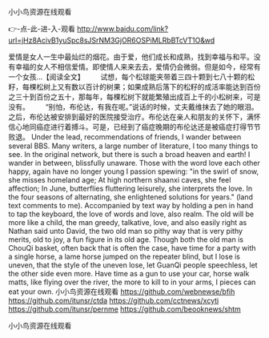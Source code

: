 
小小鸟资源在线观看




👉-点-此-进-入-观看  http://www.baidu.com/link?url=jHz8AcivB1yuSpc8sJSrNM3GjOR6OSPiMLRbBTcVT1O&wd




爱情是女人一生中最灿烂的烟花。由于爱，他们成长和成熟，找到幸福与和平。没有幸福的女人不相信爱情。即使情人来来去去，爱情仍会微弱。但是如今，经常有一个女孩...【阅读全文】
　　试想，每个松球能夹带着三四十颗到七八十颗的松籽，每棵松树上又有数以百计的树果；如果成熟后落下的松籽的成活率能达到百份之三十到百份之五十，那每年，每棵松树下就能繁殖出成百上千的小松树来，可是没有。
　　“别怕，布伦达，有我在呢。”说话的时候，丈夫戴维抹去了她的眼泪。之后，布伦达被安排到最好的医院接受治疗。布伦达在亲人和朋友的关怀下，满怀信心地同癌症进行着搏斗。可是，已经到了癌症晚期的布伦达还是被癌症打得节节败退。
Under the lead, recommendations of friends, I wander between several BBS.
Many writers, a large number of literature, I too many things to see.
In the original network, but there is such a broad heaven and earth!
I wander in between, blissfully unaware.
Those with the word love each other happy, again have no longer young I passion spewing: "in the swirl of snow, she misses homeland age;
At high northern shaanxi caves, she feel affection;
In June, butterflies fluttering leisurely, she interprets the love.
In the four seasons of alternating, she enlightened solutions for years."
(land text comments to me).
Accompanied by text way by holding a pen in hand to tap the keyboard, the love of words and love, also realm.
The old will be more like a child, the man greedy, talkative, love, and also easily right as Nathan said unto David, the two old man so pithy way that is very pithy merits, old to joy, a fun figure in its old age.
Though both the old man is ChouQi basket, often back that is often the case, have time for a party with a single horse, a lame horse jumped on the repeater blind, but I lose is uneven, that the style of the uneven lose, let GuanQi people speechless, let the other side even more.
Have time as a gun to use your car, horse walk matts, like flying over the river, the more to kill to in your arms, I pieces can eat your own.
小小鸟资源在线观看 https://github.com/webnewse/bfih
https://github.com/itunsr/ctda
https://github.com/cctnews/xcyti
https://github.com/itunsr/pernme
https://github.com/beooknews/shtm





小小鸟资源在线观看

